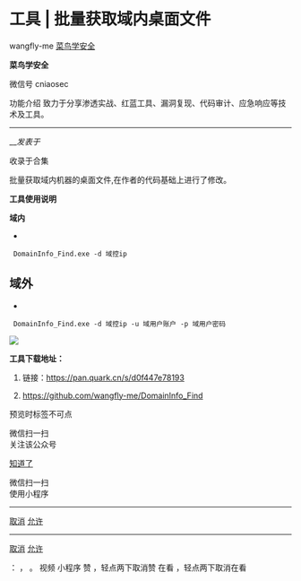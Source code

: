 #  工具 | 批量获取域内桌面文件

wangfly-me  [ 菜鸟学安全 ](javascript:void\(0\);)

**菜鸟学安全** ![]()

微信号 cniaosec

功能介绍 致力于分享渗透实战、红蓝工具、漏洞复现、代码审计、应急响应等技术及工具。

____

___发表于_

收录于合集

批量获取域内机器的桌面文件,在作者的代码基础上进行了修改。

 **工具使用说明**

 **域内**

  * 

    
    
     DomainInfo_Find.exe -d 域控ip

##  **域外**

  * 

    
    
     DomainInfo_Find.exe -d 域控ip -u 域用户账户 -p 域用户密码

![](http://hk-proxy.gitwarp.com/https://raw.githubusercontent.com/tuchuang9/tc1/refs/heads/main/public/20230620083756.png)

 **工具下载地址：**

1.  链接：https://pan.quark.cn/s/d0f447e78193

2.  https://github.com/wangfly-me/DomainInfo_Find

预览时标签不可点

微信扫一扫  
关注该公众号

[知道了](javascript:;)

微信扫一扫  
使用小程序

****

[取消](javascript:void\(0\);) [允许](javascript:void\(0\);)

****

[取消](javascript:void\(0\);) [允许](javascript:void\(0\);)

： ， 。   视频 小程序 赞 ，轻点两下取消赞 在看 ，轻点两下取消在看

